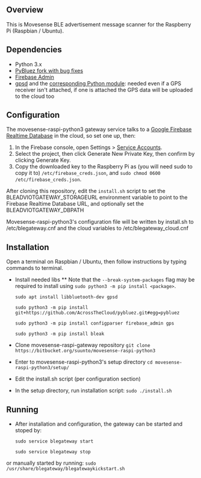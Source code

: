 ## Overview

This is Movesense BLE advertisement message scanner for the Raspberry Pi (Raspbian / Ubuntu).


## Dependencies

* Python 3.x
* [PyBluez fork with bug fixes](https://github.com/AcrossTheCloud/pybluez)
* [Firebase Admin](https://firebase.google.com/docs/reference/admin/python/firebase_admin)
* [gpsd](https://gpsd.gitlab.io/gpsd/) and the [corresponding Python module](https://pypi.org/project/gps/): needed even if a GPS receiver isn't attached, if one is attached the GPS data will be uploaded to the cloud too

## Configuration

The movesense-raspi-python3 gateway service talks to a [Google Firebase Realtime Database](https://firebase.google.com/docs/database) in the cloud, so set one up, then:
1. In the Firebase console, open Settings > [Service Accounts](https://console.firebase.google.com/project/_/settings/serviceaccounts/adminsdk).
2. Select the project, then click Generate New Private Key, then confirm by clicking Generate Key.
3. Copy the downloaded key to the Raspberry Pi as (you will need sudo to copy it to) `/etc/firebase_creds.json`, and `sudo chmod 0600 /etc/firebase_creds.json`.

After cloning this repository, edit the `install.sh` script to set the BLEADVIOTGATEWAY_STORAGEURL environment variable to point to the Firebase Realtime Database URL, and optionally set the BLEADVIOTGATEWAY_DBPATH

Movesense-raspi-python3's configuration file will be written by install.sh to /etc/blegateway.cnf and the cloud variables to /etc/blegateway_cloud.cnf


## Installation

Open a terminal on Raspbian / Ubuntu, then follow instructions by typing commands to terminal.

* Install needed libs
** Note that the `--break-system-packages` flag may be required to install using `sudo python3 -m pip install <package>`. 

    `sudo apt install libbluetooth-dev gpsd`

    `sudo python3 -m pip install  git+https://github.com/AcrossTheCloud/pybluez.git#egg=pybluez`

    `sudo python3 -m pip install configparser firebase_admin gps`

    `sudo python3 -m pip install bleak`


* Clone movesense-raspi-gateway repository
    `git clone https://bitbucket.org/suunto/movesense-raspi-python3`

* Enter to movesense-raspi-python3's setup directory
    `cd movesense-raspi-python3/setup/`

* Edit the install.sh script (per configuration section)

* In the setup directory, run installation script:
    `sudo ./install.sh`

## Running

* After installation and configuration, the gateway can be started and stoped by:

    `sudo service blegateway start`

    `sudo service blegateway stop`

or manually started by running:
    `sudo /usr/share/blegateway/blegatewaykickstart.sh`

